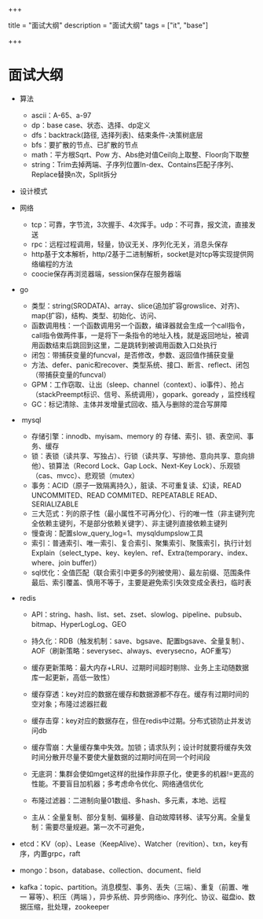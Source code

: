 

+++

title = "面试大纲"
description = "面试大纲"
tags = ["it", "base"]

+++



# 面试大纲

- 算法
  - ascii：A-65、a-97
  - dp：base case、状态、选择、dp定义
  - dfs：backtrack(路径, 选择列表)、结束条件-决策树底层
  - bfs：要扩散的节点、已扩散的节点
  - math：平方根Sqrt、Pow   方、Abs绝对值Ceil向上取整、Floor向下取整
  - string：Trim去掉两端、子序列位置In-dex、Contains匹配子序列、Replace替换n次，Split拆分
- 设计模式
- 网络
  - tcp：可靠，字节流，3次握手、4次挥手。udp：不可靠，报文流，直接发送
  - rpc：远程过程调用，轻量，协议无关、序列化无关，消息头保存
  - http基于文本解析，http/2基于二进制解析，socket是对tcp等实现提供网络编程的方法
  - coocie保存再浏览器端，session保存在服务器端
- go
  - 类型：string(SRODATA)、array、slice(追加扩容growslice、对齐)、map(扩容)，结构、类型、初始化、访问、
  - 函数调用栈：一个函数调用另一个函数，编译器就会生成一个call指令，call指令做两件事，一是将下一条指令的地址入栈，就是返回地址，被调用函数结束后跳回到这里，二是跳转到被调用函数入口处执行
  - 闭包：带捕获变量的funcval，是否修改，参数、返回值作捕获变量
  - 方法、defer、panic和recover、类型系统、接口、断言、reflect、闭包（带捕获变量的funcval）
  - GPM：工作窃取、让出（sleep、channel（context）、io事件）、抢占（stackPreempt标识、信号、系统调用），gopark、goready ，监控线程
  - GC：标记清除、主体并发增量式回收、插入与删除的混合写屏障
- ​     mysql
  - 存储引擎：innodb、myisam、memory 的 存储、索引、锁、表空间、事务、缓存
  - 锁：表锁（读共享、写独占）、行锁（读共享、写排他、意向共享、意向排他）、锁算法（Record Lock、Gap Lock、Next-Key Lock）、乐观锁（cas、mvcc）、悲观锁（mutex）
  - 事务：ACID（原子一致隔离持久），脏读、不可重复读、幻读，READ UNCOMMITED、READ COMMITED、REPEATABLE READ、SERIALIZABLE
  - 三大范式：列的原子性（最小属性不可再分化）、行的唯一性（非主键列完全依赖主键列，不是部分依赖关键字）、非主键列直接依赖主键列
  - 慢查询：配置slow_query_log=1、mysqldumpslow工具
  - 索引：普通索引、唯一索引、复合索引、聚集索引、聚簇索引，执行计划 Explain（select_type、key、keylen、ref、Extra(temporary、index、where、join buffer)）
  - sql优化：全值匹配（联合索引中更多的列被使用）、最左前缀、范围条件最后、索引覆盖、慎用不等于，主要是避免索引失效变成全表扫，临时表                                 
- redis

  - API：string、hash、list、set、zset、slowlog、pipeline、pubsub、bitmap、HyperLogLog、GEO
  - 持久化：RDB（触发机制：save、bgsave、配置bgsave、全量复制）、AOF（刷新策略：severysec、always、everysecno，AOF重写）
  - 缓存更新策略：最大内存+LRU、过期时间超时剔除、业务上主动随数据库一起更新，高低一致性）
  - 缓存穿透：key对应的数据在缓存和数据源都不存在。缓存有过期时间的空对象；布隆过滤器拦截
  - 缓存击穿：key对应的数据存在，但在redis中过期。分布式锁防止并发访问db
  - 缓存雪崩：大量缓存集中失效。加锁；请求队列；设计时就要将缓存失效时间分散开尽量不要使大量数据的过期时间在同一个时间段
  - 无底洞：集群会使如mget这样的批操作非原子化，使更多的机器!=更高的性能。不要盲目加机器；多考虑命令优化、网络通信优化

  - 布隆过滤器：二进制向量01数组、多hash、多元素，本地、远程
  - 主从：全量复制、部分复制、偏移量、自动故障转移、读写分离。全量复制：需要尽量规避。第一次不可避免，
- etcd：KV（op）、Lease（KeepAlive）、Watcher（revition）、txn，key有序，内置grpc，raft         
- mongo：bson，database、collection、document、field
- kafka：topic、partition。消息模型、事务、丢失（三端）、重复（前置、唯一 幂等）、积压（两端   ），异步系统、异步网络io、序列化、协议、磁盘io、数据压缩，批处理，zookeeper

































